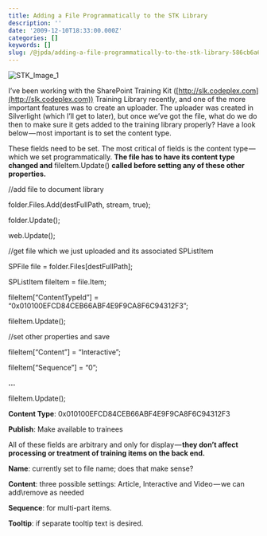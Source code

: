 ```yaml
---
title: Adding a File Programmatically to the STK Library
description: ''
date: '2009-12-10T18:33:00.000Z'
categories: []
keywords: []
slug: /@jpda/adding-a-file-programmatically-to-the-stk-library-586cb6a63289
---
```


![STK_Image_1](https://cdn-images-1.medium.com/max/800/0*7RZ1_RbMgVyDZTo8.png)

I’ve been working with the SharePoint Training Kit ([http://slk.codeplex.com](http://slk.codeplex.com)) Training Library recently, and one of the more important features was to create an uploader. The uploader was created in Silverlight (which I’ll get to later), but once we’ve got the file, what do we do then to make sure it gets added to the training library properly? Have a look below — most important is to set the content type.

These fields need to be set. The most critical of fields is the content type — which we set programmatically. **The file has to have its content type changed and** fileItem.Update() **called before setting any of these other properties.**

//add file to document library

folder.Files.Add(destFullPath, stream, true);

folder.Update();

web.Update();

//get file which we just uploaded and its associated SPListItem

SPFile file = folder.Files\[destFullPath\];

SPListItem fileItem = file.Item;

fileItem\[“ContentTypeId”\] = “0x010100EFCD84CEB66ABF4E9F9CA8F6C94312F3”;

fileItem.Update();

//set other properties and save

fileItem\[“Content”\] = “Interactive”;

fileItem\[“Sequence”\] = “0”;

**…**

fileItem.Update();

**Content Type**: 0x010100EFCD84CEB66ABF4E9F9CA8F6C94312F3

**Publish**: Make available to trainees

All of these fields are arbitrary and only for display — **they don’t affect processing or treatment of training items on the back end.**

**Name**: currently set to file name; does that make sense?

**Content**: three possible settings: Article, Interactive and Video — we can add\\remove as needed

**Sequence**: for multi-part items.

**Tooltip**: if separate tooltip text is desired.